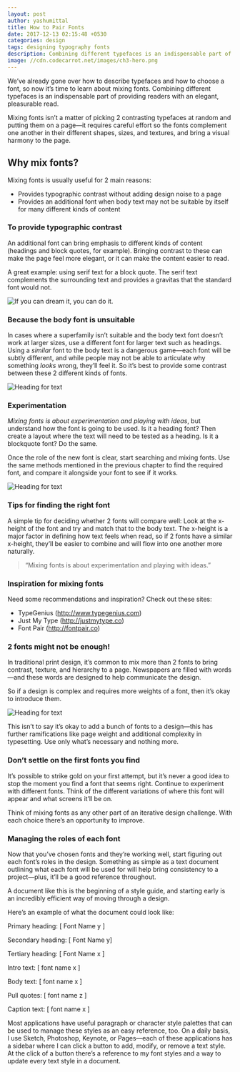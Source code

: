 ```yaml
---
layout: post
author: yashumittal
title: How to Pair Fonts
date: 2017-12-13 02:15:48 +0530
categories: design
tags: designing typography fonts
description: Combining different typefaces is an indispensable part of providing readers with an elegant, pleasurable read.
image: //cdn.codecarrot.net/images/ch3-hero.png
---
```


We’ve already gone over how to describe typefaces and how to choose a font, so now it’s time to learn about mixing fonts. Combining different typefaces is an indispensable part of providing readers with an elegant, pleasurable read.

Mixing fonts isn’t a matter of picking 2 contrasting typefaces at random and putting them on a page—it requires careful effort so the fonts complement one another in their different shapes, sizes, and textures, and bring a visual harmony to the page.

## Why mix fonts?

Mixing fonts is usually useful for 2 main reasons:

* Provides typographic contrast without adding design noise to a page
* Provides an additional font when body text may not be suitable by itself for many different kinds of content

### To provide typographic contrast

An additional font can bring emphasis to different kinds of content (headings and block quotes, for example). Bringing contrast to these can make the page feel more elegant, or it can make the content easier to read.

A great example: using serif text for a block quote. The serif text complements the surrounding text and provides a gravitas that the standard font would not.

![If you can dream it, you can do it.](//cdn.codecarrot.net/images/ch3-image1.png)

### Because the body font is unsuitable

In cases where a superfamily isn’t suitable and the body text font doesn’t work at larger sizes, use a different font for larger text such as headings. Using a *similar* font to the body text is a dangerous game—each font will be subtly different, and while people may not be able to articulate why something *looks* wrong, they’ll feel it. So it’s best to provide some contrast between these 2 different kinds of fonts.

![Heading for text](//cdn.codecarrot.net/images/ch3-image2.png)

### Experimentation

*Mixing fonts is about experimentation and playing with ideas*, but understand how the font is going to be used. Is it a heading font? Then create a layout where the text will need to be tested as a heading. Is it a blockquote font? Do the same.

Once the role of the new font is clear, start searching and mixing fonts. Use the same methods mentioned in the previous chapter to find the required font, and compare it alongside your font to see if it works.

![Heading for text](//cdn.codecarrot.net/images/ch3-image3.png)

### Tips for finding the right font

A simple tip for deciding whether 2 fonts will compare well: Look at the x-height of the font and try and match that to the body text. The x-height is a major factor in defining how text feels when read, so if 2 fonts have a similar x-height, they’ll be easier to combine and will flow into one another more naturally.

<blockquote>
“Mixing fonts is about experimentation and playing with ideas.”
</blockquote>

### Inspiration for mixing fonts

Need some recommendations and inspiration? Check out these sites:

* TypeGenius (http://www.typegenius.com)
* Just My Type (http://justmytype.co)
* Font Pair (http://fontpair.co)

### 2 fonts might not be enough!

In traditional print design, it’s common to mix more than 2 fonts to bring contrast, texture, and hierarchy to a page. Newspapers are filled with words—and these words are designed to help communicate the design.

So if a design is complex and requires more weights of a font, then it’s okay to introduce them.

![Heading for text](//cdn.codecarrot.net/images/ch3-image4.png)

This isn’t to say it’s okay to add a bunch of fonts to a design—this has further ramifications like page weight and additional complexity in typesetting. Use only what’s necessary and nothing more.

### Don’t settle on the first fonts you find

It’s possible to strike gold on your first attempt, but it’s never a good idea to stop the moment you find a font that seems right. Continue to experiment with different fonts. Think of the different variations of where this font will appear and what screens it’ll be on.

Think of mixing fonts as any other part of an iterative design challenge. With each choice there’s an opportunity to improve.

### Managing the roles of each font

Now that you’ve chosen fonts and they’re working well, start figuring out each font’s roles in the design. Something as simple as a text document outlining what each font will be used for will help bring consistency to a project—plus, it’ll be a good reference throughout.

A document like this is the beginning of a style guide, and starting early is an incredibly efficient way of moving through a design.

Here’s an example of what the document could look like:

Primary heading: [ Font Name y ]

Secondary heading: [ Font Name y]

Tertiary heading: [ Font Name x ]

Intro text: [ font name x ]

Body text: [ font name x ]

Pull quotes: [ font name z ]

Caption text: [ font name x ]

Most applications have useful paragraph or character style palettes that can be used to manage these styles as an easy reference, too. On a daily basis, I use Sketch, Photoshop, Keynote, or Pages—each of these applications has a sidebar where I can click a button to add, modify, or remove a text style. At the click of a button there’s a reference to my font styles and a way to update every text style in a document.
